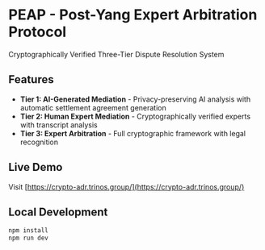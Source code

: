# PEAP - Post-Yang Expert Arbitration Protocol

Cryptographically Verified Three-Tier Dispute Resolution System

## Features

- **Tier 1: AI-Generated Mediation** - Privacy-preserving AI analysis with automatic settlement agreement generation
- **Tier 2: Human Expert Mediation** - Cryptographically verified experts with transcript analysis
- **Tier 3: Expert Arbitration** - Full cryptographic framework with legal recognition

## Live Demo

Visit [https://crypto-adr.trinos.group/](https://crypto-adr.trinos.group/)

## Local Development
```bash
npm install
npm run dev
